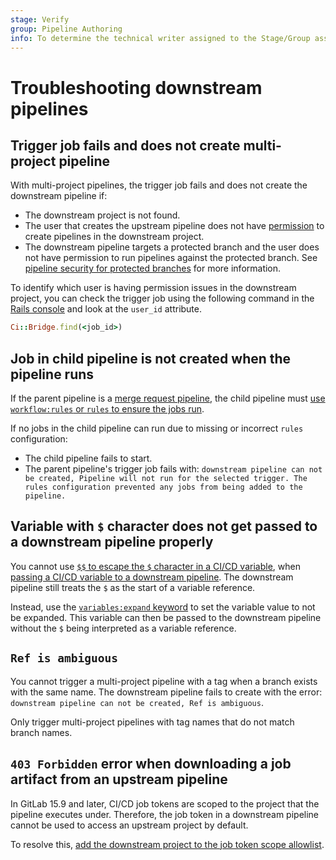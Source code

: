 ```yaml
---
stage: Verify
group: Pipeline Authoring
info: To determine the technical writer assigned to the Stage/Group associated with this page, see https://handbook.gitlab.com/handbook/product/ux/technical-writing/#assignments
---
```


# Troubleshooting downstream pipelines

## Trigger job fails and does not create multi-project pipeline

With multi-project pipelines, the trigger job fails and does not create the downstream pipeline if:

- The downstream project is not found.
- The user that creates the upstream pipeline does not have [permission](../../user/permissions.md)
  to create pipelines in the downstream project.
- The downstream pipeline targets a protected branch and the user does not have permission
  to run pipelines against the protected branch. See [pipeline security for protected branches](index.md#pipeline-security-on-protected-branches)
  for more information.

To identify which user is having permission issues in the downstream project, you can check the trigger job using the following command in the [Rails console](../../administration/operations/rails_console.md) and look at the `user_id` attribute.

```ruby
Ci::Bridge.find(<job_id>)
```

## Job in child pipeline is not created when the pipeline runs

If the parent pipeline is a [merge request pipeline](merge_request_pipelines.md),
the child pipeline must [use `workflow:rules` or `rules` to ensure the jobs run](downstream_pipelines.md#run-child-pipelines-with-merge-request-pipelines).

If no jobs in the child pipeline can run due to missing or incorrect `rules` configuration:

- The child pipeline fails to start.
- The parent pipeline's trigger job fails with: `downstream pipeline can not be created, Pipeline will not run for the selected trigger. The rules configuration prevented any jobs from being added to the pipeline.`

## Variable with `$` character does not get passed to a downstream pipeline properly

You cannot use [`$$` to escape the `$` character in a CI/CD variable](../variables/index.md#use-the--character-in-cicd-variables),
when [passing a CI/CD variable to a downstream pipeline](downstream_pipelines.md#pass-cicd-variables-to-a-downstream-pipeline).
The downstream pipeline still treats the `$` as the start of a variable reference.

Instead, use the [`variables:expand` keyword](../yaml/index.md#variablesexpand) to
set the variable value to not be expanded. This variable can then be passed to the downstream pipeline
without the `$` being interpreted as a variable reference.

## `Ref is ambiguous`

You cannot trigger a multi-project pipeline with a tag when a branch exists with the same
name. The downstream pipeline fails to create with the error: `downstream pipeline can not be created, Ref is ambiguous`.

Only trigger multi-project pipelines with tag names that do not match branch names.

## `403 Forbidden` error when downloading a job artifact from an upstream pipeline

In GitLab 15.9 and later, CI/CD job tokens are scoped to the project that the pipeline executes under. Therefore, the job token in a downstream pipeline cannot be used to access an upstream project by default.

To resolve this, [add the downstream project to the job token scope allowlist](../jobs/ci_job_token.md#add-a-group-or-project-to-the-job-token-allowlist).
